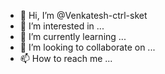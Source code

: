 - 👋 Hi, I’m @Venkatesh-ctrl-sket
- 👀 I’m interested in ...
- 🌱 I’m currently learning ...
- 💞️ I’m looking to collaborate on ...
- 📫 How to reach me ...

<!---
Venkatesh-ctrl-sket/Venkatesh-ctrl-sket is a ✨ special ✨ repository because its `README.md` (this file) appears on your GitHub profile.
You can click the Preview link to take a look at your changes.
--->
